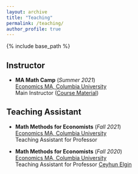 ```yaml
---
layout: archive
title: "Teaching"
permalink: /teaching/
author_profile: true
---
```


{% include base_path %}

## Instructor

* **MA Math Camp** (*Summer 2021*)  
[Economics MA, Columbia University](https://econ.columbia.edu/masters/)  
Main Instructor ([Course Material](https://github.com/CesarBarilla/Columbia-MA-Math-Camp-2021))


## Teaching Assistant

* **Math Methods for Economists** (*Fall 2021*)  
[Economics MA, Columbia University](https://econ.columbia.edu/masters/)  
Teaching Assistant for Professor 

* **Math Methods for Economists** (*Fall 2020*)  
[Economics MA, Columbia University](https://econ.columbia.edu/masters/)  
Teaching Assistant for Professor [Ceyhun Elgin](http://www.ceyhunelgin.com)

